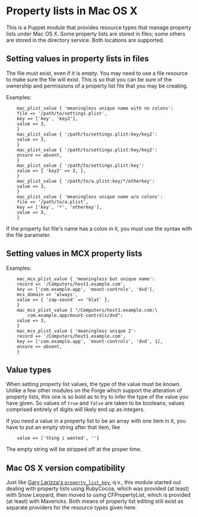 # Property lists in Mac OS X

This is a Puppet module that provides resource types that manage
property lists under Mac OS X. Some property lists are stored in
files; some others are stored in the directory service. Both locations
are supported.

## Setting values in property lists in files

The file must exist, even if it is empty. You may need to use a file
resource to make sure the file will exist. This is so that you can be
sure of the ownership and permissions of a property list file that you
may be creating.

Examples:

```
    mac_plist_value { 'meaningless unique name with no colons':
	file => '/path/to/settings.plist',
	key => ['key', 'key2'],
	value => 3,
    }
    mac_plist_value { '/path/to/settings.plist:key/key2':
	value => 3,
    }
    mac_plist_value { '/path/to/settings.plist:key/key2':
	ensure => absent,
    }
    mac_plist_value { '/path/to/settings.plist:key':
	value => { 'key2' => 3, },
    }
    mac_plist_value { '/path/to/a.plist:key/*/otherkey':
	value => 3,
    }
    mac_plist_value { 'meaningless unique name w/o colons':
	file => '/path/to/a.plist',
	key => ['key', '*', 'otherkey'],
	value => 3,
    }
```

If the property list file's name has a colon in it, you must use the
syntax with the file parameter.

## Setting values in MCX property lists

Examples:

```
    mac_mcx_plist_value { 'meaningless but unique name':
	record => '/Computers/host1.example.com',
	key => ['com.example.app', 'mount-controls', 'dvd'],
	mcx_domain => 'always',
	value => { 'zap-sound' => 'blat' },
    }
    mac_mcx_plist_value { "/Computers/host1.example.com:\
	    com.example.app/mount-controls/dvd":
	value => 3,
    }
    mac_mcx_plist_value { 'meaningless unique 2':
	record => '/Computers/host1.example.com',
	key => ['com.example.app', 'mount-controls', 'dvd', 1],
	ensure => absent,
    }
```

## Value types

When setting property list values, the type of the value must be
known. Unlike a few other modules on the Forge which support the
alteration of property lists, this one is so bold as to try to infer
the type of the value you have given. So values of `true` and `false`
are taken to be booleans; values comprised entirely of digits will
likely end up as integers.

If you need a value in a property list to be an array with one item in
it, you have to put an empty string after that item, like

```
    value => ['thing i wanted', '']
```

The empty string will be stripped off at the proper time.

## Mac OS X version compatibility

Just like [Gary Larizza's
`property_list_key`](https://forge.puppetlabs.com/glarizza/property_list_key),
q.v., this module started out dealing with property lists using
RubyCocoa, which was provided (at least) with Snow Leopard, then moved
to using CFPropertyList, which is provided (at least) with
Mavericks. Both means of property list editing still exist as separate
providers for the resource types given here.
